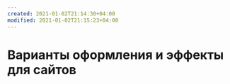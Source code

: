 ```yaml
---
created: 2021-01-02T21:14:30+04:00
modified: 2021-01-02T21:15:23+04:00
---
```


# Варианты оформления и эффекты для сайтов

